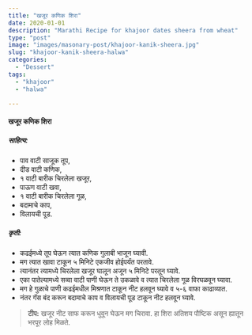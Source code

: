 ```yaml
---
title: "खजूर कणिक शिरा"
date: 2020-01-01
description: "Marathi Recipe for khajoor dates sheera from wheat"
type: "post"
image: "images/masonary-post/khajoor-kanik-sheera.jpg"
slug: "khajoor-kanik-sheera-halwa"
categories: 
  - "Dessert"
tags:
  - "khajoor"
  - "halwa"

---
```



#### खजूर कणिक शिरा



##### साहित्य: 

- पाव वाटी साजूक तूप,
- दीड वाटी कणिक,
- १ वाटी बारीक चिरलेला खजूर,
- पाऊण वाटी खवा,
- १ वाटी बारीक चिरलेला गूळ,
- बदामाचे काप,
- विलायची पूड.



##### कृती: 


- कढईमध्ये तूप घेऊन त्यात कणिक गुलाबी भाजून घ्यावी.
- मग त्यात खावा टाकून ५ मिनिटे एकजीव होईपर्यंत परतावे.
- त्यानंतर त्यामध्ये चिरलेला खजूर घालून अजून ५ मिनिटे परतून घ्यावे.
- एका पातेल्यामध्ये सव्वा वाटी पाणी घेऊन ते उकळावे व त्यात चिरलेला गूळ विरघळवून घ्यावा.
- मग हे गुळाचे पाणी कढईमधील मिश्रणात टाकून नीट हलवून घ्यावे व ५-६ वाफा काढाव्यात.
- नंतर गॅस बंद करून बदामाचे काप व विलायची पूड टाकून नीट हलवून घ्यावे.


> **टीप:** खजूर नीट साफ करून धुवून घेऊन मग चिरावा. हा शिरा अतिशय पौष्टिक असून ह्यातून भरपूर लोह मिळते.
